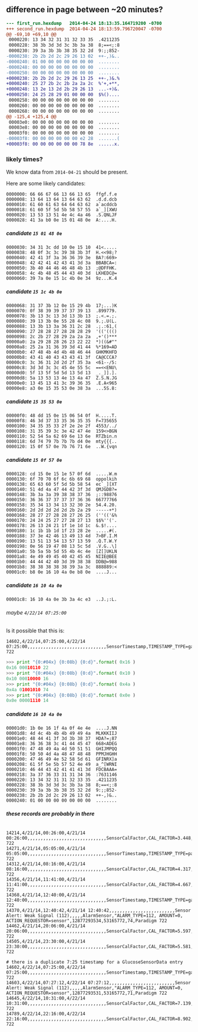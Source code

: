 ## difference in page between ~20 minutes?

```diff
--- first_run.hexdump	2014-04-24 18:13:35.164719200 -0700
+++ second_run.hexdump	2014-04-24 18:13:59.796720047 -0700
@@ -69,10 +69,10 @@
 0000220: 13 34 32 31 31 32 33 35  .4211235
 0000228: 38 3b 3d 3d 3c 3b 3a 38  8;==<;:8
 0000230: 39 3a 3b 3b 38 35 32 2d  9:;;852-
-0000238: 2b 2b 2d 2c 29 26 13 02  ++-,)&..
-0000240: 01 00 00 00 00 00 00 00  ........
-0000248: 00 00 00 00 00 00 00 00  ........
-0000250: 00 00 00 00 00 00 00 00  ........
+0000238: 2b 2b 2d 2c 29 26 13 25  ++-,)&.%
+0000240: 25 27 2b 2c 2b 2a 2a 2c  %'+,+**,
+0000248: 13 2e 13 2d 2b 29 26 13  ...-+)&.
+0000250: 24 25 28 29 01 00 00 00  $%()....
 0000258: 00 00 00 00 00 00 00 00  ........
 0000260: 00 00 00 00 00 00 00 00  ........
 0000268: 00 00 00 00 00 00 00 00  ........
@@ -125,4 +125,4 @@
 00003e0: 00 00 00 00 00 00 00 00  ........
 00003e8: 00 00 00 00 00 00 00 00  ........
 00003f0: 00 00 00 00 00 00 00 00  ........
-00003f8: 00 00 00 00 00 00 e2 28  .......(
+00003f8: 00 00 00 00 00 00 78 8e  ......x.
```

### likely times?

We know data from `2014-04-21` should be present.

Here are some likely candidates:


    0000000: 66 66 67 66 13 66 13 65  ffgf.f.e
    0000008: 13 64 13 64 13 64 63 62  .d.d.dcb
    0000010: 61 60 61 63 64 64 63 62  a`acddcb
    0000018: 61 60 5f 5d 5b 58 57 55  a`_][XWU
    0000020: 13 53 13 51 4e 4c 4a 46  .S.QNLJF
    0000028: 41 3a b0 0e 15 01 48 0e  A:....H.

##### candidate `15 01 48 0e`

    0000030: 34 31 3c dd 10 0e 15 10  41<.....
    0000038: 48 0f 3c 3c 39 38 3b 3f  H.<<98;?
    0000040: 42 41 3f 3a 36 36 39 3e  BA?:669>
    0000048: 42 42 41 42 43 41 3d 3a  BBABCA=:
    0000050: 3b 40 44 46 46 48 4b 13  ;@DFFHK.
    0000058: 4c 4b 48 45 44 43 40 3d  LKHEDC@=
    0000060: 39 7a 0e 15 1c 4b 0e 34  9z...K.4

##### candidate `15 1c 4b 0e`

    0000068: 31 37 3b 12 0e 15 29 4b  17;...)K
    0000070: 0f 38 39 39 37 37 39 13  .899779.
    0000078: 3b 13 3c 13 3d 13 3b 13  ;.<.=.;.
    0000080: 39 13 3b 0e 55 28 4c 08  9.;.U(L.
    0000088: 13 3b 13 3a 36 31 2c 28  .;.:61,(
    0000090: 27 28 28 27 28 28 28 29  '(('((()
    0000098: 2c 2b 27 28 29 2a 2a 2a  ,+'()***
    00000a0: 2a 29 28 28 26 23 22 22  *)((&#""
    00000a8: 25 2a 31 36 39 3d 41 44  %*169=AD
    00000b0: 47 48 4b 4d 4b 48 46 44  GHKMKHFD
    00000b8: 43 41 40 43 43 43 41 3f  CA@CCCA?
    00000c0: 3c 36 31 2d 2d 2f 35 3a  <61--/5:
    00000c8: 3d 3d 3c 3c 45 4e 55 5c  ==<<ENU\
    00000d0: 5f 13 5f 5d 5d 13 5d 13  _._]].].
    00000d8: 5a 13 53 13 4e 13 4a 47  Z.S.N.JG
    00000e0: 13 45 13 41 3c 39 36 35  .E.A<965
    00000e8: a3 0e 15 35 53 0e 38 3a  ...5S.8:

##### candidate `15 35 53 0e`

    00000f0: 48 dd 15 0e 15 06 54 0f  H.....T.
    00000f8: 46 3d 37 33 35 36 35 35  F=735655
    0000100: 34 35 35 33 2f 2e 2e 2f  4553/../
    0000108: 31 35 39 3c 3e 42 47 4e  159<>BGN
    0000110: 52 54 5a 62 69 6e 13 6e  RTZbin.n
    0000118: 6d 74 79 7b 7b 7b d4 0e  mty{{{..
    0000120: 15 0f 57 0e 7b 76 71 6e  ..W.{vqn

##### candidate `15 0f 57 0e`

    0000128: cd 15 0e 15 1e 57 0f 6d  .....W.m
    0000130: 6f 70 70 6f 6c 6b 69 68  oppolkih
    0000138: 65 63 60 5f 5d 5b 58 54  ec`_][XT
    0000140: 51 4d 4a 47 44 42 3f 3d  QMJGDB?=
    0000148: 3b 3a 3a 39 38 38 37 36  ;::98876
    0000150: 36 36 37 37 37 37 36 36  66777766
    0000158: 35 34 13 34 13 32 30 2e  54.4.20.
    0000160: 2d 2d 2d 2d 2d 2b 2a 29  -----+*)
    0000168: 28 27 27 28 28 27 26 25  (''(('&%
    0000170: 24 24 25 27 27 28 27 13  $$%''('.
    0000178: 26 13 24 21 1f 1e 1d 1c  &.$!....
    0000180: 1c 1b 1b 1d 1f 23 28 2e  .....#(.
    0000188: 37 3e 42 46 13 49 13 4d  7>BF.I.M
    0000190: 13 51 13 54 13 57 13 59  .Q.T.W.Y
    0000198: 0e 56 19 47 08 13 5c 5d  .V.G..\]
    00001a0: 5b 5a 5b 5d 55 4b 4c 4e  [Z[]UKLN
    00001a8: 4e 49 49 45 40 42 45 45  NIIE@BEE
    00001b0: 44 44 42 40 3d 39 38 38  DDB@=988
    00001b8: 38 38 38 38 38 39 3a 3c  888889:<
    00001c0: b8 0e 16 10 4a 0e b8 0e  ....J...

##### candidate `16 10 4a 0e`

    00001c8: 16 10 4a 0e 3b 3a 4c e3  ..J.;:L.

###### maybe `4/22/14 07:25:00`
Is it possible that this is:

```csv
14602,4/22/14,07:25:00,4/22/14 07:25:00,,,,,,,,,,,,,,,,,,,,,,,,,,,,,,SensorTimestamp,TIMESTAMP_TYPE=gap,12877293906,53165772,453,Paradigm 722

```
```python
>>> print "{0:#04x} {0:08b} {0:d}".format( 0x16 )
0x16 00010110 22
>>> print "{0:#04x} {0:08b} {0:d}".format( 0x10 )
0x10 00010000 16
>>> print "{0:#04x} {0:08b} {0:d}".format( 0x4a )
0x4a 01001010 74
>>> print "{0:#04x} {0:08b} {0:d}".format( 0x0e )
0x0e 00001110 14
```


##### candidate `16 10 4a 0e`

    00001d0: 1b 0e 16 1f 4a 0f 4e 4e  ....J.NN
    00001d8: 4d 4c 4b 4b 4b 49 49 4a  MLKKKIIJ
    00001e0: 48 44 41 3f 3d 3b 38 37  HDA?=;87
    00001e8: 36 36 38 3c 41 44 45 47  668<ADEG
    00001f0: 47 48 49 4a 4d 50 51 51  GHIJMPQQ
    00001f8: 50 50 4d 4a 48 47 48 48  PPMJHGHH
    0000200: 47 46 49 4e 52 58 5d 61  GFINRX]a
    0000208: 61 5f 5e 5b 57 52 4e 49  a_^[WRNI
    0000210: 46 44 43 42 41 41 41 3d  FDCBAAA=
    0000218: 3a 37 36 33 31 31 34 36  :7631146
    0000220: 13 34 32 31 31 32 33 35  .4211235
    0000228: 38 3b 3d 3d 3c 3b 3a 38  8;==<;:8
    0000230: 39 3a 3b 3b 38 35 32 2d  9:;;852-
    0000238: 2b 2b 2d 2c 29 26 13 02  ++-,)&..
    0000240: 01 00 00 00 00 00 00 00  ........


##### these records are probably in there
```csv

14214,4/21/14,00:26:00,4/21/14 00:26:00,,,,,,,,,,,,,,,,,,,,,,,,,,,,,,SensorCalFactor,CAL_FACTOR=3.448,12877294289,53165772,836,Paradigm 722
14271,4/21/14,05:05:00,4/21/14 05:05:00,,,,,,,,,,,,,,,,,,,,,,,,,,,,,,SensorTimestamp,TIMESTAMP_TYPE=page_end,12877294232,53165772,779,Paradigm 722
14312,4/21/14,08:16:00,4/21/14 08:16:00,,,,,,,,,,,,,,,,,,,,,,,,,,,,,,SensorCalFactor,CAL_FACTOR=4.317,12877294192,53165772,739,Paradigm 722
14356,4/21/14,11:41:00,4/21/14 11:41:00,,,,,,,,,,,,,,,,,,,,,,,,,,,,,,SensorCalFactor,CAL_FACTOR=4.667,12877294149,53165772,696,Paradigm 722
14368,4/21/14,12:40:00,4/21/14 12:40:00,,,,,,,,,,,,,,,,,,,,,,,,,,,,,,SensorTimestamp,TIMESTAMP_TYPE=gap,12877294136,53165772,683,Paradigm 722
14370,4/21/14,12:40:42,4/21/14 12:40:42,,,,,,,,,,,,,,,,,,,,,,,,,Sensor Alert: Weak Signal (112),,,,,AlarmSensor,"ALARM_TYPE=112, AMOUNT=0, ACTION_REQUESTOR=sensor",12877293534,53165772,74,Paradigm 722
14462,4/21/14,20:06:00,4/21/14 20:06:00,,,,,,,,,,,,,,,,,,,,,,,,,,,,,,SensorCalFactor,CAL_FACTOR=5.597,12877294045,53165772,592,Paradigm 722
14505,4/21/14,23:30:00,4/21/14 23:30:00,,,,,,,,,,,,,,,,,,,,,,,,,,,,,,SensorCalFactor,CAL_FACTOR=5.581,12877294002,53165772,549,Paradigm 722

# there is a duplicate 7:25 timestamp for a GlucoseSensorData entry
14602,4/22/14,07:25:00,4/22/14 07:25:00,,,,,,,,,,,,,,,,,,,,,,,,,,,,,,SensorTimestamp,TIMESTAMP_TYPE=gap,12877293906,53165772,453,Paradigm 722
14603,4/22/14,07:27:12,4/22/14 07:27:12,,,,,,,,,,,,,,,,,,,,,,,,,Sensor Alert: Weak Signal (112),,,,,AlarmSensor,"ALARM_TYPE=112, AMOUNT=0, ACTION_REQUESTOR=sensor",12877293531,53165772,71,Paradigm 722
14645,4/22/14,10:31:00,4/22/14 10:31:00,,,,,,,,,,,,,,,,,,,,,,,,,,,,,,SensorCalFactor,CAL_FACTOR=7.139,12877293866,53165772,413,Paradigm 722
14789,4/22/14,22:16:00,4/22/14 22:16:00,,,,,,,,,,,,,,,,,,,,,,,,,,,,,,SensorCalFactor,CAL_FACTOR=8.902,12877293723,53165772,270,Paradigm 722
```

